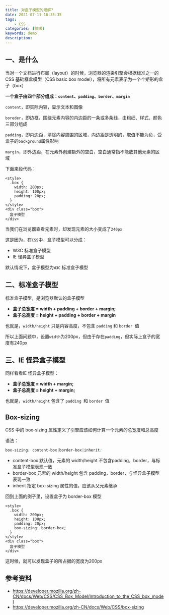 ```yaml
---
title: 对盒子模型的理解?
date: 2021-07-11 16:35:35
tags: 
    - CSS
categories: [前端]
keywords: demo
description: 
---
```



## 一、是什么
当对一个文档进行布局（layout）的时候，浏览器的渲染引擎会根据标准之一的 CSS 基础框盒模型（CSS basic box model），将所有元素表示为一个个矩形的盒子（box）
<!-- more -->
**一个盒子由四个部分组成：`content`、`padding`、`border`、`margin`**

`content`，即实际内容，显示文本和图像

`boreder`，即边框，围绕元素内容的内边距的一条或多条线，由粗细、样式、颜色三部分组成

`padding`，即内边距，清除内容周围的区域，内边距是透明的，取值不能为负，受盒子的`background`属性影响

`margin`，即外边距，在元素外创建额外的空白，空白通常指不能放其他元素的区域

下面来段代码：

```
<style>
  .box {
    width: 200px;
    height: 100px;
    padding: 20px;
  }
</style>
<div class="box">
  盒子模型
</div>
```

当我们在浏览器查看元素时，却发现元素的大小变成了`240px`

这是因为，在`CSS`中，盒子模型可以分成：

* W3C 标准盒子模型
* IE 怪异盒子模型

默认情况下，盒子模型为`W3C` 标准盒子模型

## 二、标准盒子模型
标准盒子模型，是浏览器默认的盒子模型

* **盒子总宽度 = width + padding + border + margin;**
* **盒子总高度 = height + padding + border + margin**

也就是，`width/height` 只是内容高度，不包含 `padding` 和 `border `值

所以上面问题中，设置`width`为200px，但由于存在`padding`，但实际上盒子的宽度有240px

## 三、IE 怪异盒子模型
同样看看IE 怪异盒子模型：

* **盒子总宽度 = width + margin;**
* **盒子总高度 = height + margin;**

也就是，`width/height` 包含了 `padding `和 `border `值

## Box-sizing
CSS 中的 box-sizing 属性定义了引擎应该如何计算一个元素的总宽度和总高度

语法：

```css
box-sizing: content-box|border-box|inherit:
```

* content-box 默认值，元素的 width/height 不包含padding，border，与标准盒子模型表现一致
* border-box 元素的 width/height 包含 padding，border，与怪异盒子模型表现一致
* inherit 指定 box-sizing 属性的值，应该从父元素继承

回到上面的例子里，设置盒子为 border-box 模型

```
<style>
  .box {
    width: 200px;
    height: 100px;
    padding: 20px;
    box-sizing: border-box;
  }
</style>
<div class="box">
  盒子模型
</div>
```

这时候，就可以发现盒子的所占据的宽度为200px

## 参考资料
* https://developer.mozilla.org/zh-CN/docs/Web/CSS/CSS_Box_Model/Introduction_to_the_CSS_box_model
* https://developer.mozilla.org/zh-CN/docs/Web/CSS/box-sizing


